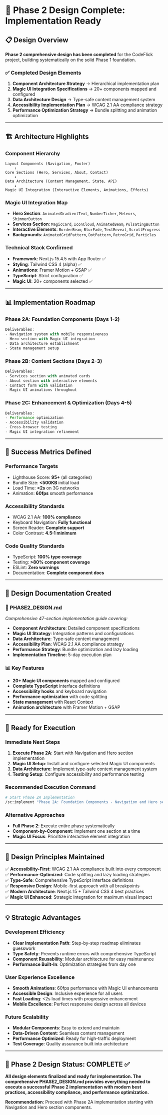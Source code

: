 # 🎯 Phase 2 Design Complete: Implementation Ready

## 📋 Design Overview

**Phase 2 comprehensive design has been completed** for the CodeFlick project, building systematically on the solid Phase 1 foundation.

### ✅ **Completed Design Elements**

1. **Component Architecture Strategy** → Hierarchical implementation plan
2. **Magic UI Integration Specifications** → 20+ components mapped and configured  
3. **Data Architecture Design** → Type-safe content management system
4. **Accessibility Implementation Plan** → WCAG 2.1 AA compliance strategy
5. **Performance Optimization Strategy** → Bundle splitting and animation optimization

---

## 🏗️ **Architecture Highlights**

### **Component Hierarchy**
```
Layout Components (Navigation, Footer)
    ↓
Core Sections (Hero, Services, About, Contact)
    ↓  
Data Architecture (Content Management, State, API)
    ↓
Magic UI Integration (Interactive Elements, Animations, Effects)
```

### **Magic UI Integration Map**
- **Hero Section**: `AnimatedGradientText`, `NumberTicker`, `Meteors`, `ShimmerButton`
- **Services Section**: `MagicCard`, `IconCloud`, `AnimatedBeam`, `PulsatingButton`
- **Interactive Elements**: `BorderBeam`, `BlurFade`, `TextReveal`, `ScrollProgress`
- **Backgrounds**: `AnimatedGridPattern`, `DotPattern`, `RetroGrid`, `Particles`

### **Technical Stack Confirmed**
- **Framework**: Next.js 15.4.5 with App Router ✅
- **Styling**: Tailwind CSS 4 (alpha) ✅
- **Animations**: Framer Motion + GSAP ✅
- **TypeScript**: Strict configuration ✅
- **Magic UI**: 20+ components selected ✅

---

## 📊 **Implementation Roadmap**

### **Phase 2A: Foundation Components** (Days 1-2)
```typescript
Deliverables:
- Navigation system with mobile responsiveness
- Hero section with Magic UI integration  
- Data architecture establishment
- State management setup
```

### **Phase 2B: Content Sections** (Days 2-3)
```typescript
Deliverables:
- Services section with animated cards
- About section with interactive elements
- Contact form with validation
- Magic UI animations throughout
```

### **Phase 2C: Enhancement & Optimization** (Days 4-5)
```typescript
Deliverables:
- Performance optimization
- Accessibility validation
- Cross-browser testing
- Magic UI integration refinement
```

---

## 🎯 **Success Metrics Defined**

### **Performance Targets**
- Lighthouse Score: **95+** (all categories)
- Bundle Size: **<500KB** initial load
- Load Time: **<2s** on 3G networks
- Animation: **60fps** smooth performance

### **Accessibility Standards**
- WCAG 2.1 AA: **100% compliance**
- Keyboard Navigation: **Fully functional**
- Screen Reader: **Complete support**
- Color Contrast: **4.5:1 minimum**

### **Code Quality Standards**
- TypeScript: **100% type coverage**
- Testing: **>80% component coverage**
- ESLint: **Zero warnings**
- Documentation: **Complete component docs**

---

## 📁 **Design Documentation Created**

### **📄 PHASE2_DESIGN.md** 
*Comprehensive 47-section implementation guide covering:*

- **Component Architecture**: Detailed component specifications
- **Magic UI Strategy**: Integration patterns and configurations
- **Data Architecture**: Type-safe content management
- **Accessibility Plan**: WCAG 2.1 AA compliance strategy
- **Performance Strategy**: Bundle optimization and lazy loading
- **Implementation Timeline**: 5-day execution plan

### **📊 Key Features**
- **20+ Magic UI components** mapped and configured
- **Complete TypeScript** interface definitions  
- **Accessibility hooks** and keyboard navigation
- **Performance optimization** with code splitting
- **State management** with React Context
- **Animation architecture** with Framer Motion + GSAP

---

## 🚀 **Ready for Execution**

### **Immediate Next Steps**

1. **Execute Phase 2A**: Start with Navigation and Hero section implementation
2. **Magic UI Setup**: Install and configure selected Magic UI components
3. **Data Architecture**: Implement type-safe content management system
4. **Testing Setup**: Configure accessibility and performance testing

### **Recommended Execution Command**
```bash
# Start Phase 2A Implementation
/sc:implement "Phase 2A: Foundation Components - Navigation and Hero section" --persona-frontend --persona-architect --magic --seq
```

### **Alternative Approaches**
- **Full Phase 2**: Execute entire phase systematically
- **Component-by-Component**: Implement one section at a time
- **Magic UI Focus**: Prioritize interactive element integration

---

## 🎨 **Design Principles Maintained**

✅ **Accessibility-First**: WCAG 2.1 AA compliance built into every component  
✅ **Performance-Optimized**: Code splitting and lazy loading strategies  
✅ **Type-Safe**: Comprehensive TypeScript interface definitions  
✅ **Responsive Design**: Mobile-first approach with all breakpoints  
✅ **Modern Architecture**: Next.js 15 + Tailwind CSS 4 best practices  
✅ **Magic UI Enhanced**: Strategic integration for maximum visual impact  

---

## 💡 **Strategic Advantages**

### **Development Efficiency**
- **Clear Implementation Path**: Step-by-step roadmap eliminates guesswork
- **Type Safety**: Prevents runtime errors with comprehensive TypeScript
- **Component Reusability**: Modular architecture for easy maintenance
- **Performance Built-In**: Optimization strategies from day one

### **User Experience Excellence**  
- **Smooth Animations**: 60fps performance with Magic UI enhancements
- **Accessible Design**: Inclusive experience for all users
- **Fast Loading**: <2s load times with progressive enhancement
- **Mobile Excellence**: Perfect responsive design across all devices

### **Future Scalability**
- **Modular Components**: Easy to extend and maintain
- **Data-Driven Content**: Seamless content management
- **Performance Optimized**: Ready for high-traffic deployment
- **Test Coverage**: Quality assurance built into architecture

---

## 🎯 **Phase 2 Design Status: COMPLETE ✅**

**All design elements finalized and ready for implementation. The comprehensive PHASE2_DESIGN.md provides everything needed to execute a successful Phase 2 implementation with modern best practices, accessibility compliance, and performance optimization.**

**Recommendation**: Proceed with Phase 2A implementation starting with Navigation and Hero section components.